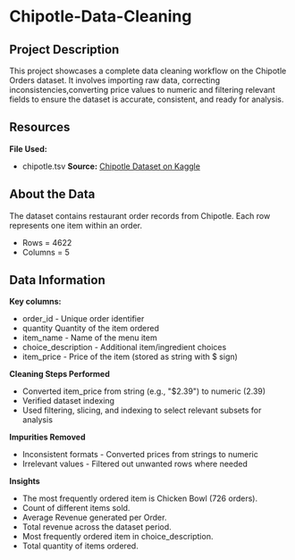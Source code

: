 # Chipotle-Data-Cleaning

## Project Description
This project showcases a complete data cleaning workflow on the Chipotle Orders dataset. It involves importing raw data, correcting inconsistencies,converting price values to numeric and filtering relevant fields to ensure the dataset is accurate, consistent, and ready for analysis.

## Resources
**File Used:**
  - chipotle.tsv
**Source:**  [Chipotle Dataset on Kaggle](https://www.kaggle.com/datasets/ayoubhafidialaoui/chipotle-dataset)

## About the Data
The dataset contains restaurant order records from Chipotle. Each row represents one item within an order.
  - Rows = 4622
  - Columns = 5

## Data Information
**Key columns:**
  - order_id - Unique order identifier
  - quantity  Quantity of the item ordered
  - item_name - Name of the menu item
  - choice_description - Additional item/ingredient choices
  - item_price - Price of the item (stored as string with $ sign)

**Cleaning Steps Performed**
  - Converted item_price from string (e.g., "$2.39") to numeric (2.39)
  - Verified dataset indexing
  - Used filtering, slicing, and indexing to select relevant subsets for analysis

**Impurities Removed**
  - Inconsistent formats - Converted prices from strings to numeric
  - Irrelevant values - Filtered out unwanted rows where needed

**Insights**
  - The most frequently ordered item is Chicken Bowl (726 orders).
  - Count of different items sold.
  - Average Revenue generated per Order.
  - Total revenue across the dataset period.
  - Most frequently ordered item in choice_description.
  - Total quantity of items ordered.
  
